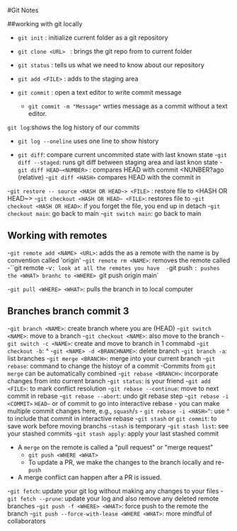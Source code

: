#Git Notes 

##working with git locally

- `git init` : initialize current folder as a git repository
- `git clone <URL> ` : brings the git repo from <URL> to current folder
- `git status` : tells us what we need to know about our repository

- `git add <FILE>` : adds <FILE> to the staging area
- `git commit` : open a text editor to write commit message
   - `git commit -m "Message"` wrties message as a commit without a text editor.

`git log`:shows the log history of our commits
- `git log --oneline` uses one line to show history

- `git diff`: compare current uncommited state with last known state
-`git diff --staged`: runs git diff between staging area and last knon state
-`git diff HEAD~<NUMBER>` : compares HEAD with commit <NUNBER?ago (relative)
-`git diff <HASH>` compares HEAD with the commit in <HASH>

-`git restore -- source <HASH OR HEAD~> <FILE>` : restore file to <HASH OR HEAD~>
-`git checkout <HASH OR HEAD~ <FILE>`: restores file to <HASH OR HEAD>
-`git checkout <HASH OR HEAD>`: if you forget the file, you end up in detach
-`git checkout main`: go back to main
-`git switch main`: go back to main

## Working with remotes
-`git remote add <NAME> <URL>`: adds the <URL> as a remote with the name <NAME>
  <NAME> is by convention called 'origin'
-`git remote rm <NAME>`: removes the remote called <NAME>
-``git remote -v`: look at all the remotes you have 
-`git push <WHERE> <WHAT>`: pushes the <WHAT> branhc to <WHERE>
          `git push origin main`

-`git pull <WHERE> <WHAT>`: pulls the <WHAT> branch in <WHERE> to local computer

## Branches branch commit 3
-`git branch <NAME>`: create branch <NAME> where you are (HEAD)
-`git switch <NAME>`: move to a branch <NAME>
-`git checkout <NAME>`: also move to the branch <NAME>
-`git switch -c <NAME>`: create and move to branch <NAME> in 1 commabd
-`git checkout -b`: ^
-`git <NAME> -d <BRANCHNAME>`: delete branch
-`git branch -a`: list branches
-`git merge <BRANCH>`: merge <BRANCH> into your current branch
-`git rebase`: command to change the histoyr of a commit 
    -Commits from `git merge` can be automatically combined 
-`git rebase <BRANCH>`: incorporate changes from <BRANCH> into current branch
-`git status`: is your friend
-`git add <FILE>`: to mark conflict resolution
-`git rebase --continue`: move to next commit in rebase
-`git rebase --abort`: undo git rebase step
-`git rebase -i <COMMIT>` `HEAD~` or <HASH> of commit to go into interactive rebase
    - you can make multiple commit changes here, e.g., `squash`/`s`
    - `git rebase -i <HASH>^`: use ^ to include that commit in interactive rebase
-`git stash` or `git commit`: to save work before moving branchs
  -`stash` is temporary
  -`git stash list`: see your stashed commits
  -`git stash apply`: apply your last stashed commit

- A `merge` on the remote is called a "pull request" or "merge request"
  - `git push <WHERE <WHAT>`
  - To update a PR, we make the changes to the branch locally and re-`push`
- A merge conflict can happen after a PR is issued. 

-`git fetch`: update your git log without making any changes to your files
  -`git fetch --prune`: update your log and also remove any deleted remote branches
-`git push -f <WHERE> <WHAT>`: force push to the remote <WHERE> the branch <WHAT>
  -`git push --force-with-lease <WHERE <WHAT>`: more mindful of collaborators
